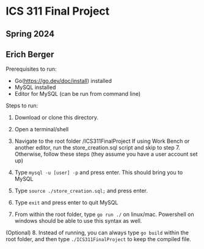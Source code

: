 # ICS 311 Final Project
## Spring 2024
## Erich Berger


Prerequisites to run:
- Go(https://go.dev/doc/install) installed 
- MySQL installed
- Editor for MySQL (can be run from command line)

Steps to run:
1. Download or clone this directory.
2. Open a terminal/shell
3. Navigate to the root folder /ICS311FinalProject 
If using Work Bench or another editor, run the store_creation.sql script and skip to step 7.
Otherwise, follow these steps (they assume you have a user account set up)
4. Type `mysql -u [user] -p` and press enter. This should bring you to MySQL
5. Type `source ./store_creation.sql;` and press enter.
6. Type `exit` and press enter to quit MySQL

7. From within the root folder, type `go run ./` on linux/mac. Powershell on windows should be able to use this syntax as well.

(Optional)
8. Instead of running, you can always type `go build` within the root folder, and then type `./ICS311FinalProject` to keep the compiled file.
